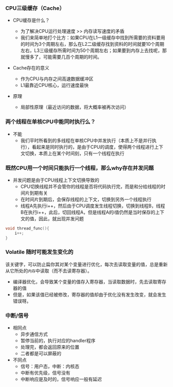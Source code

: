 ### CPU三级缓存（Cache）

- CPU缓存是什么？
  - 为了解决CPU运行处理速度 >> 内存读写速度的矛盾
  - 我们来简单地打个比方：如果CPU在L1一级缓存中找到所需要的资料要用的时间为3个周期左右，那么在L2二级缓存找到资料的时间就要10个周期左右，L3三级缓存所需时间为50个周期左右；如果要到内存上去找呢，那就慢多了，可能需要几百个周期的时间。

- Cache存在的意义
  - 作为CPU与内存之间高速数据缓冲区
  - L1最靠近CPU核心，运行速度最快
- 原理
  - 局部性原理（最近访问的数据，将大概率被再次访问）

### 两个线程在单核CPU中能同时执行么？

- 不能
  - 我们平时所看到的多线程在单核CPU中并发执行（本质上不是并行执行），看起来是同时执行的，是由于CPU的调度，使得两个线程进行上下文切换，本质上在某个时间刻，只有一个线程在执行

### 既然CPU用一个时间只能执行一个线程，那么why存在并发问题

- 并发问题是由于CPU线程上下文切换导致的
  - CPU切换线程并不会管你的线程是否将代码执行完，而是和分给线程的时间片到期有关
  - 在时间片到期后，会保存线程的上下文，切换到另外一个线程执行
  - 线程A先执行i++，然后由于CPU调度发生线程切换，切换到线程B，线程B在执行i++，此后，切回线程A，但是线程A的i值仍然是当时保存的上下文的值，因此，就出现并发问题

```c++
void thread_func(){
    i++;
}
```

### Volatile 随时可能发生变化的

该关键字，可以防止扁你其对某个变量进行优化，每次去读取变量的值，总是重新从它所处的`内存`中读取（而不去读寄存器）。

- 编译器优化，会导致某个变量的值存入寄存器，当读取数据时，先去读取寄存器的值
- 但是，如果该值已经被修改，寄存器的值却由于优化没有发生改变，就会发生错误呀。



### 中断/信号

- 相同点
  - 异步通信方式
  - 暂停当前的，执行对应的handler程序
  - 处理完，都会返回原来的位置
  - 二者都是可以屏蔽的
- 不同点
  - 信号：用户态，中断：内核态
  - 中断有优先级，信号没有
  - 中断响应是及时的，信号响应一般有延迟
